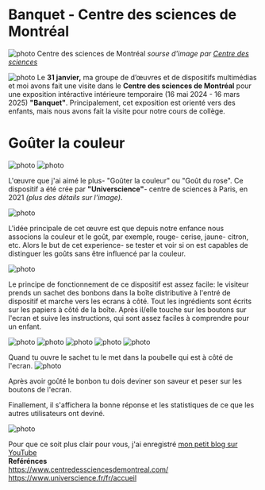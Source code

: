 # Banquet - Centre des sciences de Montréal

![photo](medias/Centre_edifice.jpeg)
Centre des sciences de Montréal *sourse d'image par [Centre des sciences](https://www.centredessciencesdemontreal.com/information-visiteurs)*

![photo](medias/banquet_entree_rada.jpg)
Le **31 janvier,** ma groupe de d’œuvres et de dispositifs multimédias et moi avons fait une visite dans le **Centre des sciences de Montréal** pour une exposition intéractive intérieure temporaire (16 mai 2024 - 16 mars 2025) **"Banquet"**. Principalement, cet exposition est orienté vers des enfants, mais nous avons fait la visite pour notre cours de collège.
# Goûter la couleur

![photo](medias/gouter_la_couleur.jpg)
![photo](medias/gout_du_rose.jpg)

L'œuvre que j'ai aimé le plus- "Goûter la couleur" ou "Goût du rose". Ce dispositif a été crée par **"Universcience"**- centre de sciences à Paris, en 2021 *(plus des détails sur l'image)*.

![photo](medias/gout_du_rose_generiques.jpg)

L'idée principale de cet œuvre est que depuis notre enfance nous associons la couleur et le goût, par exemple, rouge- cerise, jaune- citron, etc. Alors le but de cet experience- se tester et voir si on est capables de distinguer les goûts sans être influencé par la couleur.

![photo](medias/en_quelque_mots.jpg)

Le principe de fonctionnement de ce dispositif est assez facile: le visiteur prends un sachet des bonbons dans la boîte distributive à l'entré de dispositif et marche vers les ecrans à côté. Tout les ingrédients sont écrits sur les papiers à côté de la boîte. Après il/elle touche sur les boutons sur l'ecran et suive les instructions, qui sont assez faciles à comprendre pour un enfant.

![photo](medias/bonbons.jpg)
![photo](medias/ingredients.jpg)
![photo](medias/croquis-1_petit.jpg)
![photo](medias/croquis-2_petit.jpg)
![photo](medias/le_principe.jpg)

Quand tu ouvre le sachet tu le met dans la poubelle qui est à côté de l'ecran.
![photo](medias/poubelle_2.jpg)

Après avoir goûté le bonbon tu dois deviner son saveur et peser sur les boutons de l'ecran.

Finallement, il s'affichera la bonne réponse et les statistiques de ce que les autres utilisateurs ont deviné.

![photo](medias/statistiques.jpg)

Pour que ce soit plus clair pour vous, j'ai enregistré [mon petit blog sur YouTube](https://youtu.be/HBgw46AmXJ8) <br>
**Reférénces** <br>
https://www.centredessciencesdemontreal.com/<br>
https://www.universcience.fr/fr/accueil
